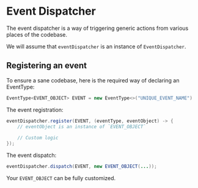 # Event Dispatcher

The event dispatcher is a way of triggering generic actions from various places of the codebase.

We will assume that `eventDispatcher` is an instance of `EventDispatcher`.

## Registering an event

To ensure a sane codebase, here is the required way of declaring an EventType:

```java
EventType<EVENT_OBJECT> EVENT = new EventType<>("UNIQUE_EVENT_NAME")
```

The event registration:

```java
eventDispatcher.register(EVENT, (eventType, eventObject) -> {
    // eventObject is an instance of `EVENT_OBJECT`
    
    // Custom logic
});
```

The event dispatch:

```java
eventDispatcher.dispatch(EVENT, new EVENT_OBJECT(...));
```

Your `EVENT_OBJECT` can be fully customized.
